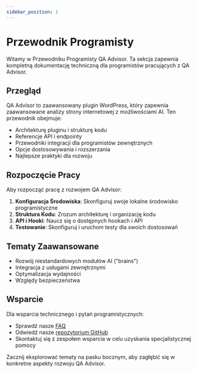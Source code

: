 ```yaml
---
sidebar_position: 1
---
```


# Przewodnik Programisty

Witamy w Przewodniku Programisty QA Advisor. Ta sekcja zapewnia kompletną dokumentację techniczną dla programistów pracujących z QA Advisor.

## Przegląd

QA Advisor to zaawansowany plugin WordPress, który zapewnia zaawansowane analizy strony internetowej z możliwościami AI. Ten przewodnik obejmuje:

- Architekturę pluginu i strukturę kodu
- Referencje API i endpointy
- Przewodniki integracji dla programistów zewnętrznych
- Opcje dostosowywania i rozszerzania
- Najlepsze praktyki dla rozwoju

## Rozpoczęcie Pracy

Aby rozpocząć pracę z rozwojem QA Advisor:

1. **Konfiguracja Środowiska**: Skonfiguruj swoje lokalne środowisko programistyczne
2. **Struktura Kodu**: Zrozum architekturę i organizację kodu
3. **API i Hooki**: Naucz się o dostępnych hookach i API
4. **Testowanie**: Skonfiguruj i uruchom testy dla swoich dostosowań

## Tematy Zaawansowane

- Rozwój niestandardowych modułów AI ("brains")
- Integracja z usługami zewnętrznymi
- Optymalizacja wydajności
- Względy bezpieczeństwa

## Wsparcie

Dla wsparcia technicznego i pytań programistycznych:

- Sprawdź nasze [FAQ](/docs/faq)
- Odwiedź nasze [repozytorium GitHub](https://github.com/quarka-org)
- Skontaktuj się z zespołem wsparcia w celu uzyskania specjalistycznej pomocy

Zacznij eksplorować tematy na pasku bocznym, aby zagłębić się w konkretne aspekty rozwoju QA Advisor.
